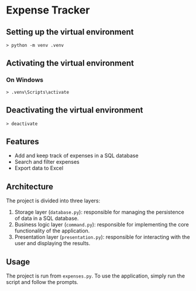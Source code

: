 # Expense Tracker 

## Setting up the virtual environment

```
> python -m venv .venv
```

## Activating the virtual environment

### On Windows
```
> .venv\Scripts\activate
```

## Deactivating the virtual environment

```
> deactivate
```

## Features

- Add and keep track of expenses in a SQL database
- Search and filter expenses
- Export data to Excel

## Architecture

The project is divided into three layers:

1. Storage layer (`database.py`): responsible for managing the persistence of data in a SQL database.
2. Business logic layer (`command.py`): responsible for implementing the core functionality of the application.
3. Presentation layer (`presentation.py`): responsible for interacting with the user and displaying the results.

## Usage

The project is run from `expenses.py`. To use the application, simply run the script and follow the prompts.